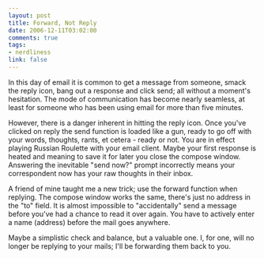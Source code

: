 ```yaml
--- 
layout: post
title: Forward, Not Reply
date: 2006-12-11T03:02:00
comments: true
tags:
- nerdliness
link: false
---
```

In this day of email it is common to get a message from someone, smack the reply icon, bang out a response and click send; all without a moment's hesitation. The mode of communication has become nearly seamless, at least for someone who has been using email for more than five minutes.

However, there is a danger inherent in hitting the reply icon. Once you've clicked on reply the send function is loaded like a gun, ready to go off with your words, thoughts, rants, et cetera - ready or not. You are in effect playing Russian Roulette with your email client. Maybe your first response is heated and meaning to save it for later you close the compose window. Answering the inevitable "send now?" prompt incorrectly means your correspondent now has your raw thoughts in their inbox.

A friend of mine taught me a new trick; use the forward function when replying. The compose window works the same, there's just no address in the "to" field. It is almost impossible to "accidentally" send a message before you've had a chance to read it over again. You have to actively enter a name (address) before the mail goes anywhere.

Maybe a simplistic check and balance, but a valuable one. I, for one, will no longer be replying to your mails; I'll be forwarding them back to you.

